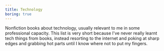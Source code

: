 ```yaml
---
title: Technology
boring: true
---
```


Nonfiction books about technology, usually relevant to me in some professional capacity. This list is very short because
I've never really learnt tech things from books, instead resorting to the internet and poking at sharp edges and
grabbing hot parts until I know where not to put my fingers.
